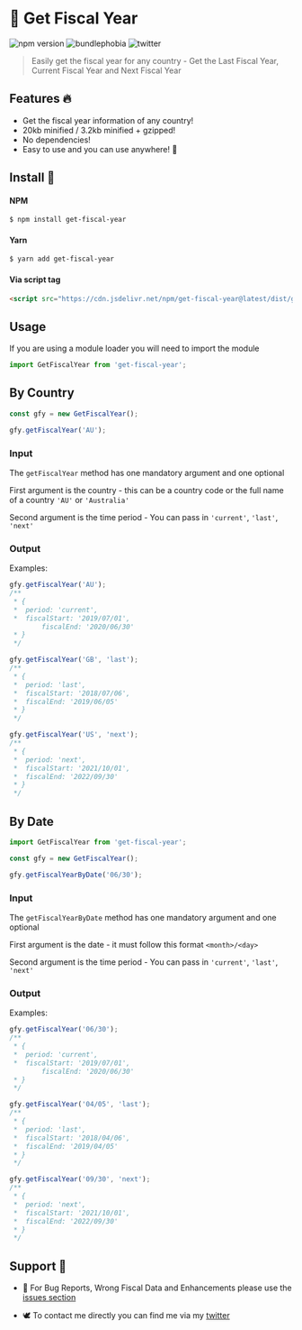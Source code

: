 # 📅 Get Fiscal Year

![npm version](https://img.shields.io/npm/v/get-fiscal-year.svg)
![bundlephobia](https://img.shields.io/bundlephobia/min/get-fiscal-year.svg)
![twitter](https://img.shields.io/twitter/follow/alexginns.svg?style=social)

> Easily get the fiscal year for any country - Get the Last Fiscal Year, Current Fiscal Year and Next Fiscal Year

## Features 🔥

- Get the fiscal year information of any country!
- 20kb minified / 3.2kb minified + gzipped!
- No dependencies!
- Easy to use and you can use anywhere! 💪

## Install 🔮

#### NPM

```bash
$ npm install get-fiscal-year
```

#### Yarn

```bash
$ yarn add get-fiscal-year
```

#### Via script tag

```html
<script src="https://cdn.jsdelivr.net/npm/get-fiscal-year@latest/dist/get-fiscal-year.min.js"></script>
```

## Usage

If you are using a module loader you will need to import the module

```js
import GetFiscalYear from 'get-fiscal-year';
```

## By Country

```js
const gfy = new GetFiscalYear();

gfy.getFiscalYear('AU');
```

### Input

The `getFiscalYear` method has one mandatory argument and one optional

First argument is the country - this can be a country code or the full name of a country
`'AU'` or `'Australia'`

Second argument is the time period - You can pass in `'current'`, `'last'`, `'next'`

### Output

Examples:

```js
gfy.getFiscalYear('AU');
/**
 * {
 *  period: 'current',
 *  fiscalStart: '2019/07/01',
		fiscalEnd: '2020/06/30'
 * }
 */

gfy.getFiscalYear('GB', 'last');
/**
 * {
 *  period: 'last',
 *  fiscalStart: '2018/07/06',
 *	fiscalEnd: '2019/06/05'
 * }
 */

gfy.getFiscalYear('US', 'next');
/**
 * {
 *  period: 'next',
 *  fiscalStart: '2021/10/01',
 *	fiscalEnd: '2022/09/30'
 * }
 */
```

## By Date

```js
import GetFiscalYear from 'get-fiscal-year';

const gfy = new GetFiscalYear();

gfy.getFiscalYearByDate('06/30');
```

### Input

The `getFiscalYearByDate` method has one mandatory argument and one optional

First argument is the date - it must follow this format `<month>/<day>`

Second argument is the time period - You can pass in `'current'`, `'last'`, `'next'`

### Output

Examples:

```js
gfy.getFiscalYear('06/30');
/**
 * {
 *  period: 'current',
 *  fiscalStart: '2019/07/01',
		fiscalEnd: '2020/06/30'
 * }
 */

gfy.getFiscalYear('04/05', 'last');
/**
 * {
 *  period: 'last',
 *  fiscalStart: '2018/04/06',
 *	fiscalEnd: '2019/04/05'
 * }
 */

gfy.getFiscalYear('09/30', 'next');
/**
 * {
 *  period: 'next',
 *  fiscalStart: '2021/10/01',
 *	fiscalEnd: '2022/09/30'
 * }
 */
```

## Support 💬

- 🐞 For Bug Reports, Wrong Fiscal Data and Enhancements please use the [issues section](https://github.com/Alex61NN5/get-fiscal-year/issues)

- 🕊️ To contact me directly you can find me via my [twitter](https://twitter.com/alexginns)
